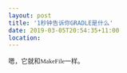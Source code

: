 ```yaml
---
layout: post
title: '1秒钟告诉你GRADLE是什么'
date: 2019-03-05T20:54:35+11:00
location: 
---
```



<span style="background-color: white; color: #222222; font-family: georgia, times, serif; font-size: 12.8px;">嗯，它就和MakeFile一样。</span>